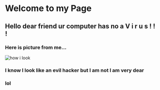 # Welcome to my Page
## Hello dear friend ur computer has no a V i r u s ! ! !
### Here is picture from me...
![how i look](https://cdn.pixabay.com/photo/2020/04/11/18/05/red-matrix-5031496_960_720.jpg)
### I know I look like an evil hacker but I am not I am very dear

### lol


